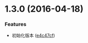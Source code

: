 <a name="1.3.0"></a>
# 1.3.0 (2016-04-18)


### Features

* 初始化版本 ([e4c47cf](https://github.com/plover-modules/logger/commit/e4c47cf))



